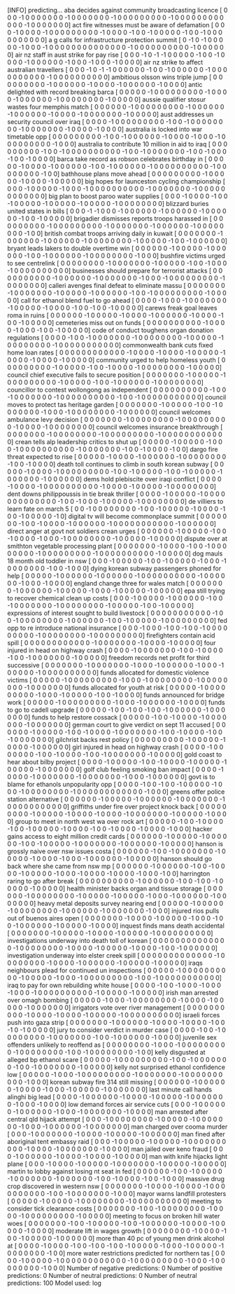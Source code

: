 [INFO] predicting...
aba decides against community broadcasting licence
[ 0  0  0 -1  0  0  0  0  0  0  0 -1  0  0  0  0  0  0  0 -1  0  0  0  0
  0  0  0  0  0 -1  0  0  0  0  0  0  0  0  0  0  0  0 -1  0  0  0  0  0
  0  0]
act fire witnesses must be aware of defamation
[ 0  0  0 -1  0  0  0  0 -1  0  0  0  0  0  0  0  0  0 -1  0  0  0  0 -1
  0  0 -1  0  0  0  0  0 -1  0  0 -1  0  0  0  0  0  0  0  0  0  0]
a g calls for infrastructure protection summit
[ 0 -1  0 -1  0  0  0  0  0 -1  0  0  0 -1  0  0  0  0  0  0  0  0  0  0
  0  0  0  0 -1  0  0  0  0  0  0  0  0  0  0 -1  0  0  0  0  0  0]
air nz staff in aust strike for pay rise
[ 0  0  0 -1  0 -1 -1  0  0  0  0  0 -1  0  0 -1  0  0  0  0 -1  0  0  0
  0  0  0 -1  0  0  0 -1  0  0  0 -1  0  0  0  0]
air nz strike to affect australian travellers
[ 0  0  0 -1  0 -1 -1  0  0  0  0  0  0 -1  0  0 -1  0  0  0  0  0  0 -1
  0  0  0  0  0  0  0  0  0  0 -1  0  0  0  0  0  0  0  0  0  0]
ambitious olsson wins triple jump
[ 0  0  0  0  0  0  0  0  0 -1  0  0  0  0  0  0 -1  0  0  0  0 -1  0  0
  0  0  0  0 -1  0  0  0  0]
antic delighted with record breaking barca
[ 0  0  0  0  0 -1  0  0  0  0  0  0  0  0  0 -1  0  0  0  0 -1  0  0  0
  0  0  0 -1  0  0  0  0  0  0  0  0 -1  0  0  0  0  0]
aussie qualifier stosur wastes four memphis match
[ 0  0  0  0  0  0 -1  0  0  0  0  0  0  0  0  0 -1  0  0  0  0  0  0 -1
  0  0  0  0  0  0 -1  0  0  0  0 -1  0  0  0  0  0  0  0 -1  0  0  0  0
  0]
aust addresses un security council over iraq
[ 0  0  0  0 -1  0  0  0  0  0  0  0  0  0 -1  0  0 -1  0  0  0  0  0  0
  0  0 -1  0  0  0  0  0  0  0 -1  0  0  0  0 -1  0  0  0  0]
australia is locked into war timetable opp
[ 0  0  0  0  0  0  0  0  0 -1  0  0 -1  0  0  0  0  0  0 -1  0  0  0  0
 -1  0  0  0 -1  0  0  0  0  0  0  0  0  0 -1  0  0  0]
australia to contribute 10 million in aid to iraq
[ 0  0  0  0  0  0  0  0  0 -1  0  0 -1  0  0  0  0  0  0  0  0  0  0 -1
  0  0 -1  0  0  0  0  0  0  0 -1  0  0 -1  0  0  0 -1  0  0 -1  0  0  0
  0]
barca take record as robson celebrates birthday in
[ 0  0  0  0  0 -1  0  0  0  0 -1  0  0  0  0  0  0 -1  0  0 -1  0  0  0
  0  0  0 -1  0  0  0  0  0  0  0  0  0  0 -1  0  0  0  0  0  0  0  0 -1
  0  0]
bathhouse plans move ahead
[ 0  0  0  0  0  0  0  0  0 -1  0  0  0  0  0 -1  0  0  0  0 -1  0  0  0
  0  0]
big hopes for launceston cycling championship
[ 0  0  0 -1  0  0  0  0  0 -1  0  0  0 -1  0  0  0  0  0  0  0  0  0  0
 -1  0  0  0  0  0  0  0 -1  0  0  0  0  0  0  0  0  0  0  0  0]
big plan to boost paroo water supplies
[ 0  0  0 -1  0  0  0  0 -1  0  0 -1  0  0  0  0  0 -1  0  0  0  0  0 -1
  0  0  0  0  0 -1  0  0  0  0  0  0  0  0]
blizzard buries united states in bills
[ 0  0  0 -1 -1  0  0  0 -1  0  0  0  0  0  0 -1  0  0  0  0  0  0 -1  0
  0  0  0  0  0 -1  0  0 -1  0  0  0  0  0]
brigadier dismisses reports troops harassed in
[ 0  0  0  0  0  0  0  0  0 -1  0  0  0  0  0  0  0  0  0 -1  0  0  0  0
  0  0  0 -1  0  0  0  0  0  0 -1  0  0  0  0  0  0  0  0 -1  0  0]
british combat troops arriving daily in kuwait
[ 0  0  0  0  0  0  0 -1  0  0  0  0  0  0 -1  0  0  0  0  0  0 -1  0  0
  0  0  0  0  0  0 -1  0  0  0  0  0 -1  0  0 -1  0  0  0  0  0  0]
bryant leads lakers to double overtime win
[ 0  0  0  0  0  0 -1  0  0  0  0  0 -1  0  0  0  0  0  0 -1  0  0 -1  0
  0  0  0  0  0 -1  0  0  0  0  0  0  0  0 -1  0  0  0]
bushfire victims urged to see centrelink
[ 0  0  0  0  0  0  0  0 -1  0  0  0  0  0  0  0 -1  0  0  0  0  0 -1  0
  0 -1  0  0  0 -1  0  0  0  0  0  0  0  0  0  0]
businesses should prepare for terrorist attacks
[ 0  0  0  0  0  0  0  0  0  0 -1  0  0  0  0  0  0 -1  0  0  0  0  0  0
  0 -1  0  0  0 -1  0  0  0  0  0  0  0  0  0 -1  0  0  0  0  0  0  0]
calleri avenges final defeat to eliminate massu
[ 0  0  0  0  0  0  0 -1  0  0  0  0  0  0  0 -1  0  0  0  0  0 -1  0  0
  0  0  0  0 -1  0  0 -1  0  0  0  0  0  0  0  0  0 -1  0  0  0  0  0]
call for ethanol blend fuel to go ahead
[ 0  0  0  0 -1  0  0  0 -1  0  0  0  0  0  0  0 -1  0  0  0  0  0 -1  0
  0  0  0 -1  0  0 -1  0  0 -1  0  0  0  0  0]
carews freak goal leaves roma in ruins
[ 0  0  0  0  0  0 -1  0  0  0  0  0 -1  0  0  0  0 -1  0  0  0  0  0  0
 -1  0  0  0  0 -1  0  0 -1  0  0  0  0  0]
cemeteries miss out on funds
[ 0  0  0  0  0  0  0  0  0  0 -1  0  0  0  0 -1  0  0  0 -1  0  0 -1  0
  0  0  0  0]
code of conduct toughens organ donation regulations
[ 0  0  0  0 -1  0  0 -1  0  0  0  0  0  0  0 -1  0  0  0  0  0  0  0  0
 -1  0  0  0  0  0 -1  0  0  0  0  0  0  0  0 -1  0  0  0  0  0  0  0  0
  0  0  0]
commonwealth bank cuts fixed home loan rates
[ 0  0  0  0  0  0  0  0  0  0  0  0 -1  0  0  0  0 -1  0  0  0  0 -1  0
  0  0  0  0 -1  0  0  0  0 -1  0  0  0  0 -1  0  0  0  0  0]
community urged to help homeless youth
[ 0  0  0  0  0  0  0  0  0 -1  0  0  0  0  0 -1  0  0 -1  0  0  0  0 -1
  0  0  0  0  0  0  0  0 -1  0  0  0  0  0]
council chief executive fails to secure position
[ 0  0  0  0  0  0  0 -1  0  0  0  0  0 -1  0  0  0  0  0  0  0  0  0 -1
  0  0  0  0  0 -1  0  0 -1  0  0  0  0  0  0 -1  0  0  0  0  0  0  0  0]
councillor to contest wollongong as independent
[ 0  0  0  0  0  0  0  0  0  0 -1  0  0 -1  0  0  0  0  0  0  0 -1  0  0
  0  0  0  0  0  0  0  0 -1  0  0 -1  0  0  0  0  0  0  0  0  0  0  0]
council moves to protect tas heritage garden
[ 0  0  0  0  0  0  0 -1  0  0  0  0  0 -1  0  0 -1  0  0  0  0  0  0  0
 -1  0  0  0 -1  0  0  0  0  0  0  0  0 -1  0  0  0  0  0  0]
council welcomes ambulance levy decision
[ 0  0  0  0  0  0  0 -1  0  0  0  0  0  0  0  0 -1  0  0  0  0  0  0  0
  0  0 -1  0  0  0  0 -1  0  0  0  0  0  0  0  0]
council welcomes insurance breakthrough
[ 0  0  0  0  0  0  0 -1  0  0  0  0  0  0  0  0 -1  0  0  0  0  0  0  0
  0  0 -1  0  0  0  0  0  0  0  0  0  0  0  0]
crean tells alp leadership critics to shut up
[ 0  0  0  0  0 -1  0  0  0  0  0 -1  0  0  0 -1  0  0  0  0  0  0  0  0
  0  0 -1  0  0  0  0  0  0  0 -1  0  0 -1  0  0  0  0 -1  0  0]
dargo fire threat expected to rise
[ 0  0  0  0  0 -1  0  0  0  0 -1  0  0  0  0  0  0 -1  0  0  0  0  0  0
  0  0 -1  0  0 -1  0  0  0  0]
death toll continues to climb in south korean subway
[ 0  0  0  0  0 -1  0  0  0  0 -1  0  0  0  0  0  0  0  0  0 -1  0  0 -1
  0  0  0  0  0 -1  0  0 -1  0  0  0  0  0 -1  0  0  0  0  0  0 -1  0  0
  0  0  0  0]
dems hold plebiscite over iraqi conflict
[ 0  0  0  0 -1  0  0  0  0 -1  0  0  0  0  0  0  0  0  0  0 -1  0  0  0
  0 -1  0  0  0  0  0 -1  0  0  0  0  0  0  0  0]
dent downs philippoussis in tie break thriller
[ 0  0  0  0 -1  0  0  0  0  0 -1  0  0  0  0  0  0  0  0  0  0  0  0  0
 -1  0  0 -1  0  0  0 -1  0  0  0  0  0 -1  0  0  0  0  0  0  0  0]
de villiers to learn fate on march 5
[ 0  0 -1  0  0  0  0  0  0  0  0 -1  0  0 -1  0  0  0  0  0 -1  0  0  0
  0 -1  0  0 -1  0  0  0  0  0 -1  0]
digital tv will become commonplace summit
[ 0  0  0  0  0  0  0 -1  0  0 -1  0  0  0  0 -1  0  0  0  0  0  0 -1  0
  0  0  0  0  0  0  0  0  0  0 -1  0  0  0  0  0  0]
direct anger at govt not soldiers crean urges
[ 0  0  0  0  0  0 -1  0  0  0  0  0 -1  0  0 -1  0  0  0  0 -1  0  0  0
 -1  0  0  0  0  0  0  0  0 -1  0  0  0  0  0 -1  0  0  0  0  0]
dispute over at smithton vegetable processing plant
[ 0  0  0  0  0  0  0 -1  0  0  0  0 -1  0  0 -1  0  0  0  0  0  0  0  0
 -1  0  0  0  0  0  0  0  0  0 -1  0  0  0  0  0  0  0  0  0  0 -1  0  0
  0  0  0]
dog mauls 18 month old toddler in nsw
[ 0  0  0 -1  0  0  0  0  0 -1  0  0 -1  0  0  0  0  0 -1  0  0  0 -1  0
  0  0  0  0  0  0 -1  0  0 -1  0  0  0]
dying korean subway passengers phoned for help
[ 0  0  0  0  0 -1  0  0  0  0  0  0 -1  0  0  0  0  0  0 -1  0  0  0  0
  0  0  0  0  0  0 -1  0  0  0  0  0  0 -1  0  0  0 -1  0  0  0  0]
england change three for wales match
[ 0  0  0  0  0  0  0 -1  0  0  0  0  0  0 -1  0  0  0  0  0 -1  0  0  0
 -1  0  0  0  0  0 -1  0  0  0  0  0]
epa still trying to recover chemical clean up costs
[ 0  0  0 -1  0  0  0  0  0 -1  0  0  0  0  0  0 -1  0  0 -1  0  0  0  0
  0  0  0 -1  0  0  0  0  0  0  0  0 -1  0  0  0  0  0 -1  0  0 -1  0  0
  0  0  0]
expressions of interest sought to build livestock
[ 0  0  0  0  0  0  0  0  0  0  0 -1  0  0 -1  0  0  0  0  0  0  0  0 -1
  0  0  0  0  0  0 -1  0  0 -1  0  0  0  0  0 -1  0  0  0  0  0  0  0  0
  0]
fed opp to re introduce national insurance
[ 0  0  0 -1  0  0  0 -1  0  0 -1  0  0 -1  0  0  0  0  0  0  0  0  0 -1
  0  0  0  0  0  0  0  0 -1  0  0  0  0  0  0  0  0  0]
firefighters contain acid spill
[ 0  0  0  0  0  0  0  0  0  0  0  0 -1  0  0  0  0  0  0  0 -1  0  0  0
  0 -1  0  0  0  0  0]
four injured in head on highway crash
[ 0  0  0  0 -1  0  0  0  0  0  0  0 -1  0  0 -1  0  0  0  0 -1  0  0 -1
  0  0  0  0  0  0  0 -1  0  0  0  0  0]
freedom records net profit for third successive
[ 0  0  0  0  0  0  0 -1  0  0  0  0  0  0  0 -1  0  0  0 -1  0  0  0  0
  0  0 -1  0  0  0 -1  0  0  0  0  0 -1  0  0  0  0  0  0  0  0  0  0]
funds allocated for domestic violence victims
[ 0  0  0  0  0 -1  0  0  0  0  0  0  0  0  0 -1  0  0  0 -1  0  0  0  0
  0  0  0  0 -1  0  0  0  0  0  0  0  0 -1  0  0  0  0  0  0  0]
funds allocated for youth at risk
[ 0  0  0  0  0 -1  0  0  0  0  0  0  0  0  0 -1  0  0  0 -1  0  0  0  0
  0 -1  0  0 -1  0  0  0  0]
funds announced for bridge work
[ 0  0  0  0  0 -1  0  0  0  0  0  0  0  0  0 -1  0  0  0 -1  0  0  0  0
  0  0 -1  0  0  0  0]
funds to go to cadell upgrade
[ 0  0  0  0  0 -1  0  0 -1  0  0 -1  0  0 -1  0  0  0  0  0  0 -1  0  0
  0  0  0  0  0]
funds to help restore cossack
[ 0  0  0  0  0 -1  0  0 -1  0  0  0  0 -1  0  0  0  0  0  0  0 -1  0  0
  0  0  0  0  0]
german court to give verdict on sept 11 accused
[ 0  0  0  0  0  0 -1  0  0  0  0  0 -1  0  0 -1  0  0  0  0 -1  0  0  0
  0  0  0  0 -1  0  0 -1  0  0  0  0 -1  0  0 -1  0  0  0  0  0  0  0]
gilchrist backs rest policy
[ 0  0  0  0  0  0  0  0  0 -1  0  0  0  0  0 -1  0  0  0  0 -1  0  0  0
  0  0  0]
girl injured in head on highway crash
[ 0  0  0  0 -1  0  0  0  0  0  0  0 -1  0  0 -1  0  0  0  0 -1  0  0 -1
  0  0  0  0  0  0  0 -1  0  0  0  0  0]
gold coast to hear about bilby project
[ 0  0  0  0 -1  0  0  0  0  0 -1  0  0 -1  0  0  0  0 -1  0  0  0  0  0
 -1  0  0  0  0  0 -1  0  0  0  0  0  0  0]
golf club feeling smoking ban impact
[ 0  0  0  0 -1  0  0  0  0 -1  0  0  0  0  0  0  0 -1  0  0  0  0  0  0
  0 -1  0  0  0 -1  0  0  0  0  0  0]
govt is to blame for ethanols unpopularity opp
[ 0  0  0  0 -1  0  0 -1  0  0 -1  0  0  0  0  0 -1  0  0  0 -1  0  0  0
  0  0  0  0  0 -1  0  0  0  0  0  0  0  0  0  0  0  0 -1  0  0  0]
greens offer police station alternative
[ 0  0  0  0  0  0 -1  0  0  0  0  0 -1  0  0  0  0  0  0 -1  0  0  0  0
  0  0  0 -1  0  0  0  0  0  0  0  0  0  0  0]
griffiths under fire over project knock back
[ 0  0  0  0  0  0  0  0  0 -1  0  0  0  0  0 -1  0  0  0  0 -1  0  0  0
  0 -1  0  0  0  0  0  0  0 -1  0  0  0  0  0 -1  0  0  0  0]
group to meet in north west wa over rock art
[ 0  0  0  0  0 -1  0  0 -1  0  0  0  0 -1  0  0 -1  0  0  0  0  0 -1  0
  0  0  0 -1  0  0 -1  0  0  0  0 -1  0  0  0  0 -1  0  0  0]
hacker gains access to eight million credit cards
[ 0  0  0  0  0  0 -1  0  0  0  0  0 -1  0  0  0  0  0  0 -1  0  0 -1  0
  0  0  0  0 -1  0  0  0  0  0  0  0 -1  0  0  0  0  0  0 -1  0  0  0  0
  0]
hanson is grossly naive over nsw issues costa
[ 0  0  0  0  0  0 -1  0  0 -1  0  0  0  0  0  0  0 -1  0  0  0  0  0 -1
  0  0  0  0 -1  0  0  0 -1  0  0  0  0  0  0 -1  0  0  0  0  0]
hanson should go back where she came from nsw mp
[ 0  0  0  0  0  0 -1  0  0  0  0  0  0 -1  0  0 -1  0  0  0  0 -1  0  0
  0  0  0 -1  0  0  0 -1  0  0  0  0 -1  0  0  0  0 -1  0  0  0 -1  0  0]
harrington raring to go after break
[ 0  0  0  0  0  0  0  0  0  0 -1  0  0  0  0  0  0 -1  0  0 -1  0  0 -1
  0  0  0  0  0 -1  0  0  0  0  0]
health minister backs organ and tissue storage
[ 0  0  0  0  0  0 -1  0  0  0  0  0  0  0  0 -1  0  0  0  0  0 -1  0  0
  0  0  0 -1  0  0  0 -1  0  0  0  0  0  0 -1  0  0  0  0  0  0  0]
heavy metal deposits survey nearing end
[ 0  0  0  0  0 -1  0  0  0  0  0 -1  0  0  0  0  0  0  0  0 -1  0  0  0
  0  0  0 -1  0  0  0  0  0  0  0 -1  0  0  0]
injured rios pulls out of buenos aires open
[ 0  0  0  0  0  0  0 -1  0  0  0  0 -1  0  0  0  0  0 -1  0  0  0 -1  0
  0 -1  0  0  0  0  0  0 -1  0  0  0  0  0 -1  0  0  0  0]
inquest finds mans death accidental
[ 0  0  0  0  0  0  0 -1  0  0  0  0  0 -1  0  0  0  0 -1  0  0  0  0  0
 -1  0  0  0  0  0  0  0  0  0  0]
investigations underway into death toll of korean
[ 0  0  0  0  0  0  0  0  0  0  0  0  0  0 -1  0  0  0  0  0  0  0  0 -1
  0  0  0  0 -1  0  0  0  0  0 -1  0  0  0  0 -1  0  0 -1  0  0  0  0  0
  0]
investigation underway into elster creek spill
[ 0  0  0  0  0  0  0  0  0  0  0  0  0 -1  0  0  0  0  0  0  0  0 -1  0
  0  0  0 -1  0  0  0  0  0  0 -1  0  0  0  0  0 -1  0  0  0  0  0]
iraqs neighbours plead for continued un inspections
[ 0  0  0  0  0 -1  0  0  0  0  0  0  0  0  0  0 -1  0  0  0  0  0 -1  0
  0  0 -1  0  0  0  0  0  0  0  0  0 -1  0  0 -1  0  0  0  0  0  0  0  0
  0  0  0]
iraq to pay for own rebuilding white house
[ 0  0  0  0 -1  0  0 -1  0  0  0 -1  0  0  0 -1  0  0  0 -1  0  0  0  0
  0  0  0  0  0  0 -1  0  0  0  0  0 -1  0  0  0  0  0]
irish man arrested over omagh bombing
[ 0  0  0  0  0 -1  0  0  0 -1  0  0  0  0  0  0  0  0 -1  0  0  0  0 -1
  0  0  0  0  0 -1  0  0  0  0  0  0  0]
irrigators vote over river management
[ 0  0  0  0  0  0  0  0  0  0 -1  0  0  0  0 -1  0  0  0  0 -1  0  0  0
  0  0 -1  0  0  0  0  0  0  0  0  0  0]
israeli forces push into gaza strip
[ 0  0  0  0  0  0  0 -1  0  0  0  0  0  0 -1  0  0  0  0 -1  0  0  0  0
 -1  0  0 -1  0 -1  0  0  0  0  0]
jury to consider verdict in murder case
[ 0  0  0  0 -1  0  0 -1  0  0  0  0  0  0  0  0 -1  0  0  0  0  0  0  0
 -1  0  0 -1  0  0  0  0  0  0 -1  0  0  0  0]
juvenile sex offenders unlikely to reoffend as
[ 0  0  0  0  0  0  0  0 -1  0  0  0 -1  0  0  0  0  0  0  0  0  0 -1  0
  0  0  0  0  0  0  0 -1  0  0 -1  0  0  0  0  0  0  0  0 -1  0  0]
kelly disgusted at alleged bp ethanol scare
[ 0  0  0  0  0 -1  0  0  0  0  0  0  0  0  0 -1  0  0 -1  0  0  0  0  0
  0  0 -1  0  0 -1  0  0  0  0  0  0  0 -1  0  0  0  0  0]
kelly not surprised ethanol confidence low
[ 0  0  0  0  0 -1  0  0  0 -1  0  0  0  0  0  0  0  0  0 -1  0  0  0  0
  0  0  0 -1  0  0  0  0  0  0  0  0  0  0 -1  0  0  0]
korean subway fire 314 still missing
[ 0  0  0  0  0  0 -1  0  0  0  0  0  0 -1  0  0  0  0 -1  0  0  0 -1  0
  0  0  0  0 -1  0  0  0  0  0  0  0]
last minute call hands alinghi big lead
[ 0  0  0  0 -1  0  0  0  0  0  0 -1  0  0  0  0 -1  0  0  0  0  0 -1  0
  0  0  0  0  0  0 -1  0  0  0 -1  0  0  0  0]
low demand forces air service cuts
[ 0  0  0 -1  0  0  0  0  0  0 -1  0  0  0  0  0  0 -1  0  0  0 -1  0  0
  0  0  0  0  0 -1  0  0  0  0]
man arrested after central qld hijack attempt
[ 0  0  0 -1  0  0  0  0  0  0  0  0 -1  0  0  0  0  0 -1  0  0  0  0  0
  0  0 -1  0  0  0 -1  0  0  0  0  0  0 -1  0  0  0  0  0  0  0]
man charged over cooma murder
[ 0  0  0 -1  0  0  0  0  0  0  0 -1  0  0  0  0 -1  0  0  0  0  0 -1  0
  0  0  0  0  0]
man fined after aboriginal tent embassy raid
[ 0  0  0 -1  0  0  0  0  0 -1  0  0  0  0  0 -1  0  0  0  0  0  0  0  0
  0  0 -1  0  0  0  0 -1  0  0  0  0  0  0  0 -1  0  0  0  0]
man jailed over keno fraud
[ 0  0  0 -1  0  0  0  0  0  0 -1  0  0  0  0 -1  0  0  0  0 -1  0  0  0
  0  0]
man with knife hijacks light plane
[ 0  0  0 -1  0  0  0  0 -1  0  0  0  0  0 -1  0  0  0  0  0  0  0 -1  0
  0  0  0  0 -1  0  0  0  0  0]
martin to lobby against losing nt seat in fed
[ 0  0  0  0  0  0 -1  0  0 -1  0  0  0  0  0 -1  0  0  0  0  0  0  0 -1
  0  0  0  0  0  0 -1  0  0 -1  0  0  0  0 -1  0  0 -1  0  0  0]
massive drug crop discovered in western nsw
[ 0  0  0  0  0  0  0 -1  0  0  0  0 -1  0  0  0  0 -1  0  0  0  0  0  0
  0  0  0  0 -1  0  0 -1  0  0  0  0  0  0  0 -1  0  0  0]
mayor warns landfill protesters
[ 0  0  0  0  0 -1  0  0  0  0  0 -1  0  0  0  0  0  0  0  0 -1  0  0  0
  0  0  0  0  0  0  0]
meeting to consider tick clearance costs
[ 0  0  0  0  0  0  0 -1  0  0 -1  0  0  0  0  0  0  0  0 -1  0  0  0  0
 -1  0  0  0  0  0  0  0  0  0 -1  0  0  0  0  0]
meeting to focus on broken hill water woes
[ 0  0  0  0  0  0  0 -1  0  0 -1  0  0  0  0  0 -1  0  0 -1  0  0  0  0
  0  0 -1  0  0  0  0 -1  0  0  0  0  0 -1  0  0  0  0]
moderate lift in wages growth
[ 0  0  0  0  0  0  0  0 -1  0  0  0  0 -1  0  0 -1  0  0  0  0  0 -1  0
  0  0  0  0  0]
more than 40 pc of young men drink alcohol at
[ 0  0  0  0 -1  0  0  0  0 -1  0  0 -1  0  0 -1  0  0 -1  0  0  0  0  0
 -1  0  0  0 -1  0  0  0  0  0 -1  0  0  0  0  0  0  0 -1  0  0]
more water restrictions predicted for northern tas
[ 0  0  0  0 -1  0  0  0  0  0 -1  0  0  0  0  0  0  0  0  0  0  0  0 -1
  0  0  0  0  0  0  0  0  0 -1  0  0  0 -1  0  0  0  0  0  0  0  0 -1  0
  0  0]
Number of negative predictions: 0
Number of positive predictions: 0
Number of neutral predictions: 0
Number of neutral predictions: 100
Model used: log
